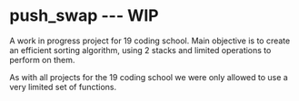# push_swap --- WIP

A work in progress project for 19 coding school. Main objective is to create an efficient sorting algorithm, using 2 stacks and limited operations to perform on them.

As with all projects for the 19 coding school we were only allowed to use a very limited set of functions.
